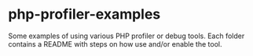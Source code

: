 # php-profiler-examples

Some examples of using various PHP profiler or debug tools. Each folder contains a README with steps on how use and/or enable the tool.
